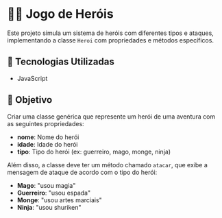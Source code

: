# 🦸‍♂️ Jogo de Heróis

Este projeto simula um sistema de heróis com diferentes tipos e ataques, implementando a classe `Heroi` com propriedades e métodos específicos.

## 🔧 Tecnologias Utilizadas
- JavaScript

## 🎯 Objetivo

Criar uma classe genérica que represente um herói de uma aventura com as seguintes propriedades:

- **nome**: Nome do herói
- **idade**: Idade do herói
- **tipo**: Tipo do herói (ex: guerreiro, mago, monge, ninja)

Além disso, a classe deve ter um método chamado `atacar`, que exibe a mensagem de ataque de acordo com o tipo do herói:

- **Mago**: "usou magia"
- **Guerreiro**: "usou espada"
- **Monge**: "usou artes marciais"
- **Ninja**: "usou shuriken"
